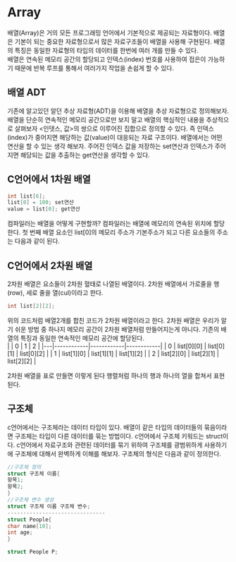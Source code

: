 # Array
배열(Array)은 거의 모든 프로그래밍 언어에서 기본적으로 제공되는 자료형이다. 배열은 기본이 되는 중요한 자료형으로서 많은 자료구조들이 배열을 사용해 구현된다. 배열의 특징은 동일한 자료형의 타입의 데이터를 한번에 여러 개를 만들 수 있다.  
배열은 연속된 메모리 공간의 할당되고 인덱스(index) 번호를 사용하여 접은이 가능하기 때문에 반복 루프를 통해서 여러가지 작업을 손쉽게 할 수 있다.  
## 배열 ADT
기존에 알고있던 알던 추상 자료형(ADT)을 이용해 배열을 추상 자료형으로 정의해보자. 배열을 단순히 연속적인 메모리 공간으로만 보지 말고 배열의 핵심적인 내용을 추상적으로 살펴보자 <인뎃스, 값>의 쌍으로 이루어진 집합으로 정의할 수 있다. 즉 인덱스(index)가 중어지면 해당하는 값(value)이 대응되는 자료 구조이다. 배열에서는 어떤 연산을 할 수 있는 생각 해보자. 주어진 인덱스 값을 저장하는 set연산과 인덱스가 주어지면 해당되는 값을 추출하는 get연산을 생각할 수 있다.
## C언어에서 1차원 배열
```c
int list[6];
list[0] = 100; set연산
value = list[0]; get연산
```
컴파일러는 배열을 어떻게 구현할까? 컴파일러는 배열에 메모리의 연속된 위치에 할당한다. 첫 번째 배열 요소인 list[0]의 메모리 주소가 기본주소가 되고 다른 요소들의 주소는 다음과 같이 된다.
## C언어에서 2차원 배열
2차원 배열은 요소들이 2차원 혈태로 나열된 배열이다. 2차원 배열에서 가로줄을 행(row), 세로 줄을 열(cul)이라고 한다.
```c
int list[2][2];
```
위의 코드처럼 배열2개를 합친 코드가 2차원 배열이라고 한다. 2차원 배열은 우리가 알기 쉬운 방법 중 하나지 메모리 공간이 2차원 배열처럼 만들어지는게 아니다. 기존의 배열의 특징과 동일한 연속적인 메모리 공간에 할당된다.  
|   | 0          | 1          | 2          |
|---|------------|------------|------------|
| 0 | list[0][0] | list[0][1] | list[0][2] |
| 1 | list[1][0] | list[1][1] | list[1][2] |
| 2 | list[2][0] | list[2][1] | list[2][2] |  

2차원 배열을 표로 만들면 이렇게 된다 행렬처럼 하나의 행과 하나의 열을 합쳐서 표현된다.
## 구조체
c언어에서는 구조체라는 데이터 타입이 있다. 배열이 같은 타입의 데이터들의 묶음이라면 구조체는 타입이 다른 데이터를 묶는 방법이다. c언어에서 구조체 키워드는 struct이다. c언어에서 자료구조와 관련된 데이터를 묶기 위하여 구조체를 광범위하게 사용하기에 구조체에 대해서 완벽하게 이해를 해보자. 구조체의 형식은 다음과 같이 정의한다.
```c
//구조체 정의
struct 구조체 이름{
항목1;
항목2;
}
//구조체 변수 생성
struct 구조체 이름 구조체 변수;
-------------------------------
struct People{
char name[10];
int age;
}

struct People P;

```


